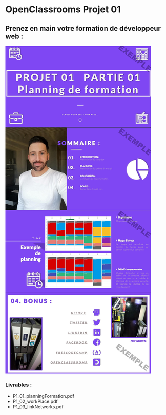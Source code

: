 # OpenClassrooms Projet 01 

## Prenez en main votre formation de développeur web :

![maquette powerpoint pdf](./source/md-picture/pix.jpg)

### Livrables :

- P1_01_planningFormation.pdf
- P1_02_workPlace.pdf
- P1_03_linkNetworks.pdf


